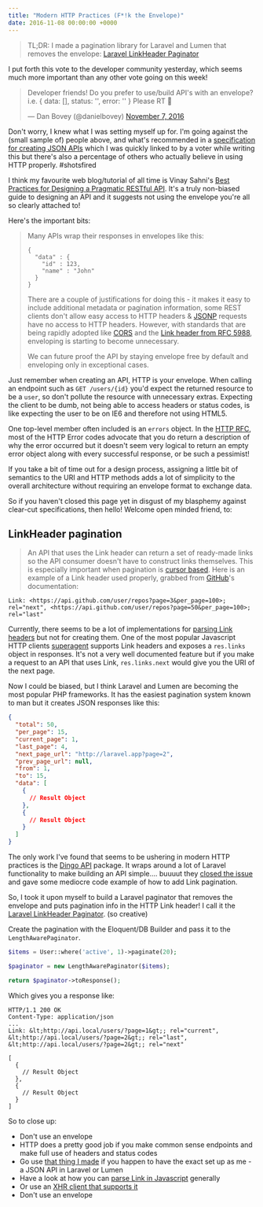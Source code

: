 ```yaml
---
title: "Modern HTTP Practices (F*!k the Envelope)"
date: 2016-11-08 00:00:00 +0000
---
```


> TL;DR: I made a pagination library for Laravel and Lumen that removes the envelope: <a href='https://github.com/danbovey/laravel-linkheader-paginator'>Laravel LinkHeader Paginator</a>

I put forth this vote to the developer community yesterday, which seems much more important than any other vote going on this week!

<blockquote class="twitter-tweet" data-lang="en"><p lang="en" dir="ltr">Developer friends! Do you prefer to use/build API&#39;s with an envelope? i.e. { data: [], status: &#39;&#39;, error: &#39;&#39; } Please RT 💌</p>&mdash; Dan Bovey (@danielbovey) <a href="https://twitter.com/danielbovey/status/795675648496992256">November 7, 2016</a></blockquote>

Don't worry, I knew what I was setting myself up for. I'm going against the (small sample of) people above, and what's recommended in a [specification for creating JSON APIs](http://jsonapi.org/) which I was quickly linked to by a voter while writing this but there's also a percentage of others who actually believe in using HTTP properly. #shotsfired

I think my favourite web blog/tutorial of all time is Vinay Sahni's [Best Practices for Designing a Pragmatic RESTful API](http://www.vinaysahni.com/best-practices-for-a-pragmatic-restful-api). It's a truly non-biased guide to designing an API and it suggests not using the envelope you're all so clearly attached to!

Here's the important bits:

> Many APIs wrap their responses in envelopes like this:
> ```
> {
>   "data" : {
>     "id" : 123,
>     "name" : "John"
>   }
> }
> ```
>
> There are a couple of justifications for doing this - it makes it easy to include additional metadata or pagination information, some REST clients don't allow easy access to HTTP headers & [JSONP](http://en.wikipedia.org/wiki/JSONP) requests have no access to HTTP headers. However, with standards that are being rapidly adopted like [CORS](http://www.w3.org/TR/cors/) and the [Link header from RFC 5988](http://tools.ietf.org/html/rfc5988#page-6), enveloping is starting to become unnecessary.
> 
> We can future proof the API by staying envelope free by default and enveloping only in exceptional cases.

Just remember when creating an API, HTTP is your envelope. When calling an endpoint such as `GET /users/{id}` you'd expect the returned resource to be a `user`, so don't pollute the resource with unnecessary extras. Expecting the client to be dumb, not being able to access headers or status codes, is like expecting the user to be on IE6 and therefore not using HTML5.

One top-level member often included is an `errors` object. In the [HTTP RFC](http://www.w3.org/Protocols/rfc2616/rfc2616-sec10.html#sec10.4), most of the HTTP Error codes advocate that you do return a description of why the error occurred but it doesn't seem very logical to return an empty error object along with every successful response, or be such a pessimist!

If you take a bit of time out for a design process, assigning a little bit of semantics to the URI and HTTP methods adds a lot of simplicity to the overall architecture without requiring an envelope format to exchange data.

So if you haven't closed this page yet in disgust of my blasphemy against clear-cut specifications, then hello! Welcome open minded friend, to:

## LinkHeader pagination

> An API that uses the Link header can return a set of ready-made links so the API consumer doesn't have to construct links themselves. This is especially important when pagination is [cursor based](https://developers.facebook.com/docs/reference/api/pagination/). Here is an example of a Link header used properly, grabbed from [GitHub](http://developer.github.com/v3/#pagination)'s documentation:

```
Link: <https://api.github.com/user/repos?page=3&per_page=100>; rel="next", <https://api.github.com/user/repos?page=50&per_page=100>; rel="last"
```

Currently, there seems to be a lot of implementations for [parsing Link headers](https://github.com/thlorenz/parse-link-header) but not for creating them. One of the most popular Javascript HTTP clients [superagent](https://github.com/visionmedia/superagent) supports Link headers and exposes a `res.links` object in responses. It's not a very well documented feature but if you make a request to an API that uses Link, `res.links.next` would give you the URI of the next page.

Now I could be biased, but I think Laravel and Lumen are becoming the most popular PHP frameworks. It has the easiest pagination system known to man but it creates JSON responses like this:

```json
{
  "total": 50,
  "per_page": 15,
  "current_page": 1,
  "last_page": 4,
  "next_page_url": "http://laravel.app?page=2",
  "prev_page_url": null,
  "from": 1,
  "to": 15,
  "data": [
    {
      // Result Object
    },
    {
      // Result Object
    }
  ]
}
```

The only work I've found that seems to be ushering in modern HTTP practices is the [Dingo API](https://github.com/dingo/api) package. It wraps around a lot of Laravel functionality to make building an API simple.... buuuut they [closed the issue](https://github.com/dingo/api/issues/246#issuecomment-127840826) and gave some mediocre code example of how to add Link pagination.

So, I took it upon myself to build a Laravel paginator that removes the envelope and puts pagination info in the HTTP Link header! I call it the [Laravel LinkHeader Paginator](https://github.com/danbovey/laravel-linkheader-paginator). (so creative)

Create the pagination with the Eloquent/DB Builder and pass it to the `LengthAwarePaginator`.

```php
$items = User::where('active', 1)->paginate(20);

$paginator = new LengthAwarePaginator($items);

return $paginator->toResponse();
```

Which gives you a response like:

```
HTTP/1.1 200 OK
Content-Type: application/json
...
Link: &lt;http://api.local/users/?page=1&gt;; rel="current", &lt;http://api.local/users/?page=2&gt;; rel="last", &lt;http://api.local/users/?page=2&gt;; rel="next"

[
  {
    // Result Object
  },
  {
    // Result Object
  }
]
```

So to close up:

- Don't use an envelope
- HTTP does a pretty good job if you make common sense endpoints and make full use of headers and status codes
- Go use [that thing I made](https://github.com/danbovey/laravel-linkheader-paginator) if you happen to have the exact set up as me - a JSON API in Laravel or Lumen
- Have a look at how you can [parse Link in Javascript](https://github.com/thlorenz/parse-link-header) generally
- Or use an [XHR client that supports it](https://github.com/visionmedia/superagent)
- Don't use an envelope